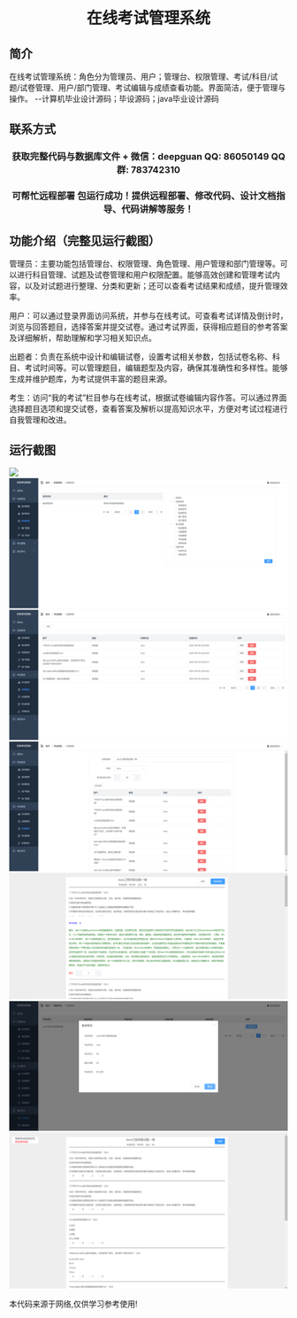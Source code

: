 <p><h1 align="center">在线考试管理系统</h1></p>

## 简介
在线考试管理系统：角色分为管理员、用户；管理台、权限管理、考试/科目/试题/试卷管理、用户/部门管理、考试编辑与成绩查看功能。界面简洁，便于管理与操作。    --计算机毕业设计源码；毕设源码；java毕业设计源码


## 联系方式
<p><h3 align="center">获取完整代码与数据库文件 + 微信：deepguan QQ: 86050149 QQ群: 783742310</h3></p>
<p><h3 align="center">可帮忙远程部署 包运行成功！提供远程部署、修改代码、设计文档指导、代码讲解等服务！</h3></p>

## 功能介绍（完整见运行截图）
管理员：主要功能包括管理台、权限管理、角色管理、用户管理和部门管理等。可以进行科目管理、试题及试卷管理和用户权限配置。能够高效创建和管理考试内容，以及对试题进行整理、分类和更新；还可以查看考试结果和成绩，提升管理效率。

用户：可以通过登录界面访问系统，并参与在线考试。可查看考试详情及倒计时，浏览与回答题目，选择答案并提交试卷。通过考试界面，获得相应题目的参考答案及详细解析，帮助理解和学习相关知识点。

出题者：负责在系统中设计和编辑试卷，设置考试相关参数，包括试卷名称、科目、考试时间等。可以管理题目，编辑题型及内容，确保其准确性和多样性。能够生成并维护题库，为考试提供丰富的题目来源。

考生：访问“我的考试”栏目参与在线考试，根据试卷编辑内容作答。可以通过界面选择题目选项和提交试卷，查看答案及解析以提高知识水平，方便对考试过程进行自我管理和改进。


## 运行截图
![](imgs/588112-20230718173644908-654199944.png)
![](imgs/588112-20230718173710438-846610230.png)
![](imgs/588112-20230718173715872-328757851.png)
![](imgs/588112-20230718173720500-1132755172.png)
![](imgs/588112-20230718173724110-959215580.png)
![](imgs/588112-20230718173727724-755577533.png)
![](imgs/588112-20230718173731812-529049384.png)

<p>本代码来源于网络,仅供学习参考使用!</p>
